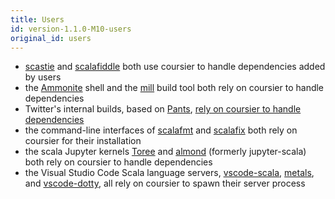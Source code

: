 ```yaml
---
title: Users
id: version-1.1.0-M10-users
original_id: users
---
```


- [scastie](https://github.com/scalacenter/scastie) and [scalafiddle](https://scalafiddle.io) both use coursier to handle dependencies added by users
- the [Ammonite](https://github.com/lihaoyi/Ammonite) shell and the [mill](https://github.com/lihaoyi/mill) build tool both rely on coursier to handle dependencies
- Twitter's internal builds, based on [Pants](https://www.pantsbuild.org), [rely on coursier to handle dependencies](https://www.pantsbuild.org/coursier_migration.html)
- the command-line interfaces of [scalafmt](https://github.com/scalameta/scalafmt) and [scalafix](https://github.com/scalacenter/scalafix) both rely on coursier for their installation
- the scala Jupyter kernels [Toree](https://github.com/apache/incubator-toree) and [almond](https://github.com/jupyter-scala/jupyter-scala) (formerly jupyter-scala) both rely on coursier to handle dependencies
- the Visual Studio Code Scala language servers, [vscode-scala](https://github.com/dragos/dragos-vscode-scala), [metals](https://github.com/scalameta/metals), and [vscode-dotty](https://github.com/lampepfl/dotty/tree/master/vscode-dotty), all rely on coursier to spawn their server process

